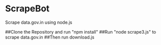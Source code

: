 # ScrapeBot
Scrape data.gov.in using node.js

##Clone the Repository and run "npm install"
##Run "node scrape3.js" to scrape data.gov.in
##Then run download.js
